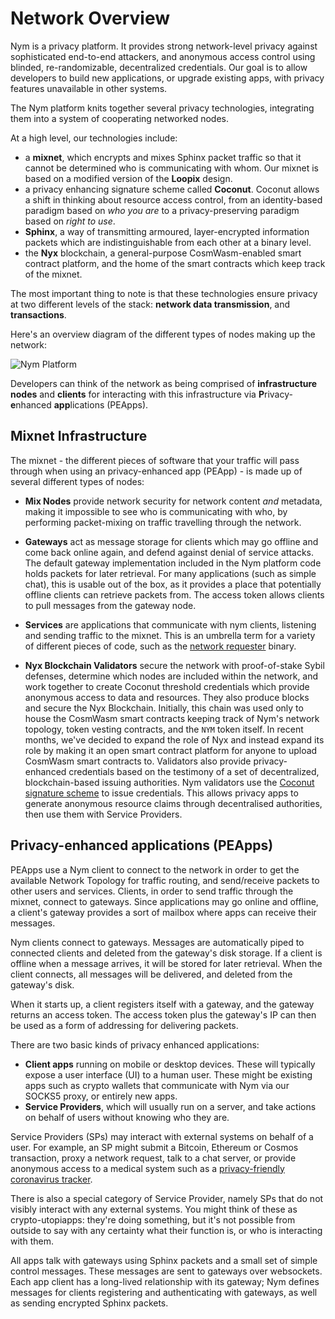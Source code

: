 # Network Overview

Nym is a privacy platform. It provides strong network-level privacy against sophisticated end-to-end attackers, and anonymous access control using blinded, re-randomizable, decentralized credentials. Our goal is to allow developers to build new applications, or upgrade existing apps, with privacy features unavailable in other systems.

The Nym platform knits together several privacy technologies, integrating them into a system of cooperating networked nodes.

At a high level, our technologies include:

* a **mixnet**, which encrypts and mixes Sphinx packet traffic so that it cannot be determined who is communicating with whom. Our mixnet is based on a modified version of the **Loopix** design.
* a privacy enhancing signature scheme called **Coconut**. Coconut allows a shift in thinking about resource access control, from an identity-based paradigm based on _who you are_ to a privacy-preserving paradigm based on _right to use_.
* **Sphinx**, a way of transmitting armoured, layer-encrypted information packets which are indistinguishable from each other at a binary level.
* the **Nyx** blockchain, a general-purpose CosmWasm-enabled smart contract platform, and the home of the smart contracts which keep track of the mixnet. 

The most important thing to note is that these technologies ensure privacy at two different levels of the stack: **network data transmission**, and **transactions**.

Here's an overview diagram of the different types of nodes making up the network: 

![Nym Platform](../imagesym-platform-dark.png)

Developers can think of the network as being comprised of **infrastructure nodes** and **clients** for interacting with this infrastructure via **P**rivacy-**e**nhanced **app**lications (PEApps). 

## Mixnet Infrastructure 
The mixnet - the different pieces of software that your traffic will pass through when using an privacy-enhanced app (PEApp) - is made up of several different types of nodes:

* **Mix Nodes** provide network security for network content _and_ metadata, making it impossible to see who is communicating with who, by performing packet-mixing on traffic travelling through the network. 

* **Gateways** act as message storage for clients which may go offline and come back online again, and defend against denial of service attacks. The default gateway implementation included in the Nym platform code holds packets for later retrieval. For many applications (such as simple chat), this is usable out of the box, as it provides a place that potentially offline clients can retrieve packets from. The access token allows clients to pull messages from the gateway node.

* **Services** are applications that communicate with nym clients, listening and sending traffic to the mixnet. This is an umbrella term for a variety of different pieces of code, such as the [network requester](../nodes/network-requester-setup.md) binary.

* **Nyx Blockchain Validators** secure the network with proof-of-stake Sybil defenses, determine which nodes are included within the network, and work together to create Coconut threshold credentials which provide anonymous access to data and resources. They also produce blocks and secure the Nyx Blockchain. Initially, this chain was used only to house the CosmWasm smart contracts keeping track of Nym's network topology, token vesting contracts, and the `NYM` token itself. In recent months, we've decided to expand the role of Nyx and instead expand its role by making it an open smart contract platform for anyone to upload CosmWasm smart contracts to. Validators also provide privacy-enhanced credentials based on the testimony of a set of decentralized, blockchain-based issuing authorities. Nym validators use the [Coconut](https://arxiv.org/abs/1802.07344) [signature scheme](https://en.wikipedia.org/wiki/Digital_signature) to issue credentials. This allows privacy apps to generate anonymous resource claims through decentralised authorities, then use them with Service Providers.

## Privacy-enhanced applications (PEApps) 
PEApps use a Nym client to connect to the network in order to get the available Network Topology for traffic routing, and send/receive packets to other users and services. Clients, in order to send traffic through the mixnet, connect to gateways. Since applications may go online and offline, a client's gateway provides a sort of mailbox where apps can receive their messages.

Nym clients connect to gateways. Messages are automatically piped to connected clients and deleted from the gateway's disk storage. If a client is offline when a message arrives, it will be stored for later retrieval. When the client connects, all messages will be delivered, and deleted from the gateway's disk. 

When it starts up, a client registers itself with a gateway, and the gateway returns an access token. The access token plus the gateway's IP can then be used as a form of addressing for delivering packets.

There are two basic kinds of privacy enhanced applications:

* **Client apps** running on mobile or desktop devices. These will typically expose a user interface (UI) to a human user. These might be existing apps such as crypto wallets that communicate with Nym via our SOCKS5 proxy, or entirely new apps.
* **Service Providers**, which will usually run on a server, and take actions on behalf of users without knowing who they are.

Service Providers (SPs) may interact with external systems on behalf of a user. For example, an SP might submit a Bitcoin, Ethereum or Cosmos transaction, proxy a network request, talk to a chat server, or provide anonymous access to a medical system such as a [privacy-friendly coronavirus tracker](https://constructiveproof.com/posts/2020-04-24-coronavirus-tracking-app-privacy/).

There is also a special category of Service Provider, namely SPs that do not visibly interact with any external systems. You might think of these as crypto-utopiapps: they're doing something, but it's not possible from outside to say with any certainty what their function is, or who is interacting with them.

All apps talk with gateways using Sphinx packets and a small set of simple control messages. These messages are sent to gateways over websockets. Each app client has a long-lived relationship with its gateway; Nym defines messages for clients registering and authenticating with gateways, as well as sending encrypted Sphinx packets. 
